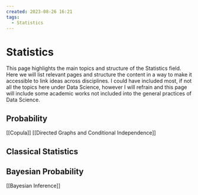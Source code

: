 ```yaml
---
created: 2023-08-26 16:21
tags:
  - Statistics
---
```

# Statistics

This page highlights the main topics and structure of the Statistics field. Here we will list relevant pages and structure the content in a way to make it accessible to link ideas across disciplines. I could have included most, if not all the topics here under Data Science, however I will refrain and this page will include some academic works not included into the general practices of Data Science.

## Probability
[[Copula]]
[[Directed Graphs and Conditional Independence]]
## Classical Statistics
## Bayesian Probability
[[Bayesian Inference]]
